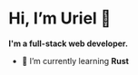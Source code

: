 # Hi, I’m Uriel 👋

**I'm a full-stack web developer.**


- 🌱 I’m currently learning **Rust**

<!---
shad0wflame/shad0wflame is a ✨ special ✨ repository because its `README.md` (this file) appears on your GitHub profile.
You can click the Preview link to take a look at your changes.
--->

